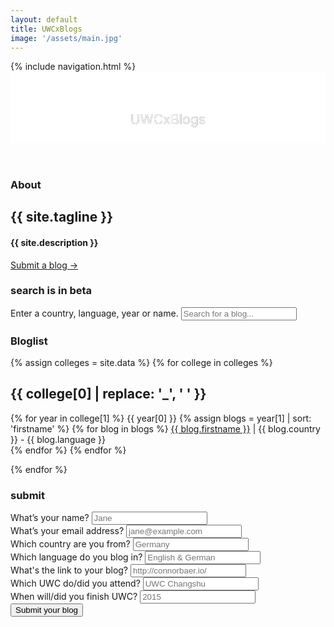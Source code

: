 ```yaml
---
layout: default
title: UWCxBlogs
image: '/assets/main.jpg'
---
```

<nav>
  {% include navigation.html %}
</nav>
<header>
  <div class="header" style="background-image: url('{{ site.baseurl }}{{ page.image }}')">
    <svg class="header-large" viewBox="0 0 330 75">
      <defs>
        <g id="text-large">
          <text class="header-text" text-anchor="middle" x="165" y="55">UWCxBlogs</text>
        </g>
        <mask id="mask-large" x="0" y="0" width="450" height="75">
          <rect x="0" y="0" width="450" height="75" fill="#fff"/>
          <use xlink:href="#text-large" />
        </mask>
      </defs>
      <rect x="0" y="0" width="450" height="75" mask="url(#mask-large)" fill="white" fill-opacity="1"/>
      <use xlink:href="#text-large" mask="url(#mask-large)" />
    </svg>
  </div>
</header>

<section id="about" class="section ctnr-golden">
  <h3>About</h3>
  <h1>{{ site.tagline }}</h1>
  <h4>{{ site.description }}</h4>
  <a class="link-large" data-scroll href="#submit">Submit a blog →</a>
</section>

<section id="bloglist" class="section ctnr-golden">
<label for="js-search"><h3 class="section-beta">search is in beta</h3> Enter a country, language, year or name.</label>
<input id="js-search" class="section-search" placeholder="Search for a blog..." />
<h3>Bloglist</h3>  
{% assign colleges = site.data %}
{% for college in colleges %}
<div class="section-blogs">
  <h1>{{ college[0] | replace: '_', ' ' }}</h1>
  <p class="section-columns">
  {% for year in college[1] %}
    <span class="js-list" id="{{ college[0] }}-{{ year[0] }}">
      <span class="h2">{{ year[0] }}</span>
      <span class="list">
        {% assign blogs = year[1] | sort: 'firstname' %}
        {% for blog in blogs  %}
          <span data-year="{{ blog.year }}" class="section-blog"><a href="http://{{ blog.link }}" target="_blank" class="link"><span class="name">{{ blog.firstname }}</span></a> | <span class="country">{{ blog.country }}</span> - <span class="language">{{ blog.language }}</span></span><br>
        {% endfor %}
      </span>
    </span>
  {% endfor %}
  </p>
</div>
{% endfor %}

</section>

<section class="section ctnr-golden">
  <h3 id="submit">submit</h3>
  <form action="//formspree.io/submission@uwcblogs.com" method="POST">
    <div class="section-inputs">
      <div class="section-input">
        <label for="name">What’s your name?</label>
        <input type="text" name="name" placeholder="Jane" required>
      </div>
      <div class="section-input">
        <label for="_replyto">What’s your email address?</label>
        <input type="email" name="_replyto" placeholder="jane@example.com" required>
      </div>
      <div class="section-input">
        <label for="country">Which country are you from?</label>
        <input type="text" name="country" placeholder="Germany" required>
      </div>
      <div class="section-input">
        <label for="language">Which language do you blog in?</label>
        <input type="text" name="language" placeholder="English & German" required>
      </div>
      <div class="section-input">
        <label for="link">What's the link to your blog?</label>
        <input type="url" name="link" placeholder="http://connorbaer.io/" required>
      </div>
      <div class="section-input">
        <label for="college">Which UWC do/did you attend?</label>
        <input type="text" name="college" placeholder="UWC Changshu" required>
      </div>
      <div class="section-input">
        <label for="year">When will/did you finish UWC?</label>
        <input type="text" name="year" placeholder="2015" required>
      </div>
    </div>
    <input type="hidden" name="_subject" value="Someone submitted a blog." />
    <input type="hidden" name="_next" value="//uwcblogs.com/success" />
    <input type="text" name="_gotcha" style="display:none" />
    <button class="button" type="submit">Submit your blog</button>
  </form>
</section>